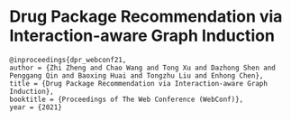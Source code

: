 # Drug Package Recommendation via Interaction-aware Graph Induction

```
@inproceedings{dpr_webconf21,
author = {Zhi Zheng and Chao Wang and Tong Xu and Dazhong Shen and Penggang Qin and Baoxing Huai and Tongzhu Liu and Enhong Chen},
title = {Drug Package Recommendation via Interaction-aware Graph Induction},
booktitle = {Proceedings of The Web Conference (WebConf)},
year = {2021}
